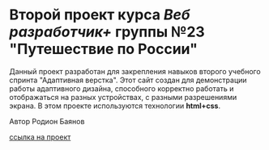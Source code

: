 # Второй проект курса *Веб разработчик+* группы №23 **"Путешествие по России"**

Данный проект разработан для закрепления навыков второго учебного спринта "Адаптивная верстка".
Этот сайт создан для демонстрации работы адаптивного дизайна, способного корректно работать и отображаться на разных устройствах, с разными разрешениями экрана.
В этом проекте используются технологии **html+css**.

Автор Родион Баянов

[ссылка на проект](https://blacket1.github.io/russian-travel/)
